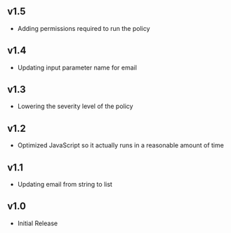 v1.5
----
- Adding permissions required to run the policy

v1.4
----
- Updating input parameter name for email

v1.3
----
- Lowering the severity level of the policy

v1.2
----
- Optimized JavaScript so it actually runs in a reasonable amount of time

v1.1
----
- Updating email from string to list

v1.0
-----
- Initial Release
